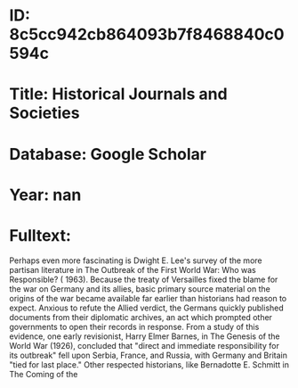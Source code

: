 # ID: 8c5cc942cb864093b7f8468840c0594c
# Title: Historical Journals and Societies
# Database: Google Scholar
# Year: nan
# Fulltext:
Perhaps even more fascinating is Dwight E. Lee's survey of the more partisan literature in The Outbreak of the First World War: Who was Responsible? (
1963).
Because the treaty of Versailles fixed the blame for the war on Germany and its allies, basic primary source material on the origins of the war became available far earlier than historians had reason to expect.
Anxious to refute the Allied verdict, the Germans quickly published documents from their diplomatic archives, an act which prompted other governments to open their records in response.
From a study of this evidence, one early revisionist, Harry Elmer Barnes, in The Genesis of the World War (1926), concluded that "direct and immediate responsibility for its outbreak" fell upon Serbia, France, and Russia, with Germany and Britain "tied for last place."
Other respected historians, like Bernadotte E. Schmitt in The Coming of the